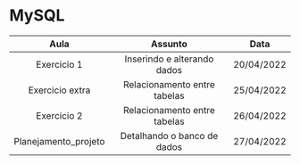 # MySQL

Aula | Assunto | Data
:---: | :---: | :---:
Exercicio 1| Inserindo e alterando dados | 20/04/2022
Exercicio extra|Relacionamento entre tabelas| 25/04/2022
Exercicio 2| Relacionamento entre tabelas| 26/04/2022
Planejamento_projeto| Detalhando o banco de dados| 27/04/2022

